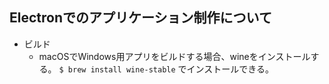 ## Electronでのアプリケーション制作について

- ビルド
  - macOSでWindows用アプリをビルドする場合、wineをインストールする。 `$ brew install wine-stable` でインストールできる。
